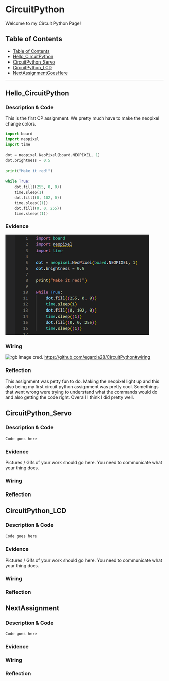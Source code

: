 # CircuitPython
Welcome to my Circuit Python Page!
## Table of Contents
* [Table of Contents](#TableOfContents)
* [Hello_CircuitPython](#Hello_CircuitPython)
* [CircuitPython_Servo](#CircuitPython_Servo)
* [CircuitPython_LCD](#CircuitPython_LCD)
* [NextAssignmentGoesHere](#NextAssignment)
---

## Hello_CircuitPython

### Description & Code
This is the first CP assignment. We pretty much have to make the neopixel change colors. 


```python
import board
import neopixel
import time

dot = neopixel.NeoPixel(board.NEOPIXEL, 1)
dot.brightness = 0.5 

print("Make it red!")

while True:
    dot.fill((255, 0, 0))
    time.sleep(1)
    dot.fill((0, 102, 0))
    time.sleep((1))
    dot.fill((0, 0, 255))
    time.sleep((1))

```


### Evidence
![rgb](https://raw.githubusercontent.com/rgabramedhin93/Circuit-Python/master/rgb%20color%20change.png)


### Wiring
![rgb](https://user-images.githubusercontent.com/112961430/193280272-701fa51d-ea67-4ab9-994e-ea3d98bdfe4a.png)
Image cred. https://github.com/egarcia28/CircuitPython#wiring

### Reflection
This assignment was petty fun to do. Making the neopixel light up and this also being my first circuit python assignment was pretty cool. Somethings that went wrong were trying to understand what the commands would do and also getting the code right. Overall I think I did pretty well. 




## CircuitPython_Servo

### Description & Code

```python
Code goes here

```

### Evidence

Pictures / Gifs of your work should go here.  You need to communicate what your thing does.

### Wiring

### Reflection




## CircuitPython_LCD

### Description & Code

```python
Code goes here

```

### Evidence

Pictures / Gifs of your work should go here.  You need to communicate what your thing does.

### Wiring

### Reflection





## NextAssignment

### Description & Code

```python
Code goes here

```

### Evidence

### Wiring

### Reflection
